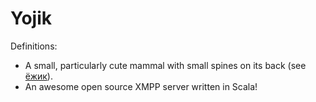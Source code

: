 # Yojik
Definitions:
* A small, particularly cute mammal with small spines on its back (see [ёжик](https://duckduckgo.com/?q=%D1%91%D0%B6%D0%B8%D0%BA&iax=images&ia=images)).
* An awesome open source XMPP server written in Scala!

